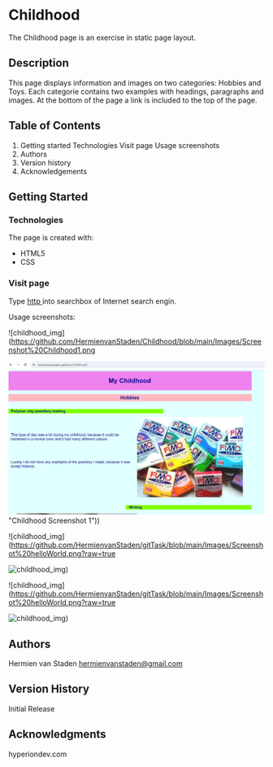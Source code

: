 # Childhood

The Childhood page is an exercise in static page layout.

## Description

This page displays information and images on two categories: Hobbies and Toys.
Each categorie contains two examples with headings, paragraphs and images.
At the bottom of the page a link is included to the top of the page.

## Table of Contents
1. Getting started
   Technologies
   Visit page
     Usage screenshots
2. Authors
3. Version history
4. Acknowledgements

## Getting Started

### Technologies

The page is created with:
* HTML5
* CSS

### Visit page

Type [http ](https://hermienvanstaden.github.io/Childhood) into searchbox of Internet search engin.

Usage screenshots:

![childhood_img](https://github.com/HermienvanStaden/Childhood/blob/main/Images/Screenshot%20Childhood1.png

![childhood_img](https://github.com/HermienvanStaden/Childhood/blob/main/Images/Screenshot%20Childhood1.png) "Childhood Screenshot 1"))


![childhood_img](https://github.com/HermienvanStaden/gitTask/blob/main/Images/Screenshot%20helloWorld.png?raw=true

![childhood_img](https://github.com/HermienvanStaden/gitTask/blob/main/Images/Screenshot%20helloWorld.png?raw=true "helloWorld usage"))


![childhood_img](https://github.com/HermienvanStaden/gitTask/blob/main/Images/Screenshot%20helloWorld.png?raw=true

![childhood_img](https://github.com/HermienvanStaden/gitTask/blob/main/Images/Screenshot%20helloWorld.png?raw=true "helloWorld usage"))

## Authors

Hermien van Staden
hermienvanstaden@gmail.com

## Version History

Initial Release

## Acknowledgments

hyperiondev.com
